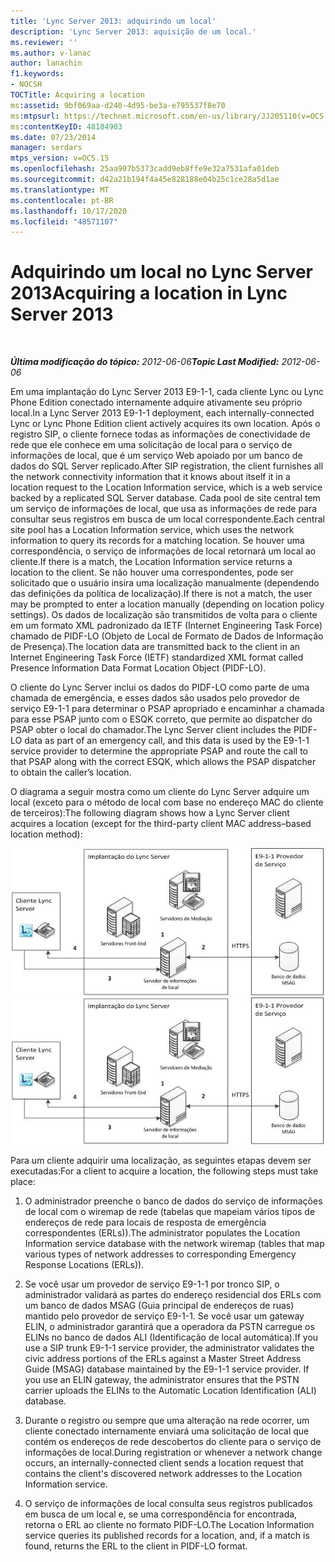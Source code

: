 ```yaml
---
title: 'Lync Server 2013: adquirindo um local'
description: 'Lync Server 2013: aquisição de um local.'
ms.reviewer: ''
ms.author: v-lanac
author: lanachin
f1.keywords:
- NOCSH
TOCTitle: Acquiring a location
ms:assetid: 9bf069aa-d240-4d95-be3a-e795537f8e70
ms:mtpsurl: https://technet.microsoft.com/en-us/library/JJ205110(v=OCS.15)
ms:contentKeyID: 48184903
ms.date: 07/23/2014
manager: serdars
mtps_version: v=OCS.15
ms.openlocfilehash: 25aa907b5373cadd9eb8ffe9e32a7531afa01deb
ms.sourcegitcommit: d42a21b194f4a45e828188e04b25c1ce28a5d1ae
ms.translationtype: MT
ms.contentlocale: pt-BR
ms.lasthandoff: 10/17/2020
ms.locfileid: "48571107"
---
```

# <a name="acquiring-a-location-in-lync-server-2013"></a><span data-ttu-id="d1a12-103">Adquirindo um local no Lync Server 2013</span><span class="sxs-lookup"><span data-stu-id="d1a12-103">Acquiring a location in Lync Server 2013</span></span>

<div data-xmlns="http://www.w3.org/1999/xhtml">

<div class="topic" data-xmlns="http://www.w3.org/1999/xhtml" data-msxsl="urn:schemas-microsoft-com:xslt" data-cs="https://msdn.microsoft.com/">

<div data-asp="https://msdn2.microsoft.com/asp">



</div>

<div id="mainSection">

<div id="mainBody">

<span> </span>

<span data-ttu-id="d1a12-104">_**Última modificação do tópico:** 2012-06-06_</span><span class="sxs-lookup"><span data-stu-id="d1a12-104">_**Topic Last Modified:** 2012-06-06_</span></span>

<span data-ttu-id="d1a12-105">Em uma implantação do Lync Server 2013 E9-1-1, cada cliente Lync ou Lync Phone Edition conectado internamente adquire ativamente seu próprio local.</span><span class="sxs-lookup"><span data-stu-id="d1a12-105">In a Lync Server 2013 E9-1-1 deployment, each internally-connected Lync or Lync Phone Edition client actively acquires its own location.</span></span> <span data-ttu-id="d1a12-106">Após o registro SIP, o cliente fornece todas as informações de conectividade de rede que ele conhece em uma solicitação de local para o serviço de informações de local, que é um serviço Web apoiado por um banco de dados do SQL Server replicado.</span><span class="sxs-lookup"><span data-stu-id="d1a12-106">After SIP registration, the client furnishes all the network connectivity information that it knows about itself it in a location request to the Location Information service, which is a web service backed by a replicated SQL Server database.</span></span> <span data-ttu-id="d1a12-107">Cada pool de site central tem um serviço de informações de local, que usa as informações de rede para consultar seus registros em busca de um local correspondente.</span><span class="sxs-lookup"><span data-stu-id="d1a12-107">Each central site pool has a Location Information service, which uses the network information to query its records for a matching location.</span></span> <span data-ttu-id="d1a12-108">Se houver uma correspondência, o serviço de informações de local retornará um local ao cliente.</span><span class="sxs-lookup"><span data-stu-id="d1a12-108">If there is a match, the Location Information service returns a location to the client.</span></span> <span data-ttu-id="d1a12-109">Se não houver uma correspondentes, pode ser solicitado que o usuário insira uma localização manualmente (dependendo das definições da política de localização).</span><span class="sxs-lookup"><span data-stu-id="d1a12-109">If there is not a match, the user may be prompted to enter a location manually (depending on location policy settings).</span></span> <span data-ttu-id="d1a12-110">Os dados de localização são transmitidos de volta para o cliente em um formato XML padronizado da IETF (Internet Engineering Task Force) chamado de PIDF-LO (Objeto de Local de Formato de Dados de Informação de Presença).</span><span class="sxs-lookup"><span data-stu-id="d1a12-110">The location data are transmitted back to the client in an Internet Engineering Task Force (IETF) standardized XML format called Presence Information Data Format Location Object (PIDF-LO).</span></span>

<span data-ttu-id="d1a12-111">O cliente do Lync Server inclui os dados do PIDF-LO como parte de uma chamada de emergência, e esses dados são usados pelo provedor de serviço E9-1-1 para determinar o PSAP apropriado e encaminhar a chamada para esse PSAP junto com o ESQK correto, que permite ao dispatcher do PSAP obter o local do chamador.</span><span class="sxs-lookup"><span data-stu-id="d1a12-111">The Lync Server client includes the PIDF-LO data as part of an emergency call, and this data is used by the E9-1-1 service provider to determine the appropriate PSAP and route the call to that PSAP along with the correct ESQK, which allows the PSAP dispatcher to obtain the caller’s location.</span></span>

<span data-ttu-id="d1a12-112">O diagrama a seguir mostra como um cliente do Lync Server adquire um local (exceto para o método de local com base no endereço MAC do cliente de terceiros):</span><span class="sxs-lookup"><span data-stu-id="d1a12-112">The following diagram shows how a Lync Server client acquires a location (except for the third-party client MAC address–based location method):</span></span>

<span data-ttu-id="d1a12-113">![Como o cliente adquire um diagrama de local](images/JJ205110.4438f5fc-f1b2-444b-8565-09035363ed43(OCS.15).jpg "Como o cliente adquire um diagrama de local")</span><span class="sxs-lookup"><span data-stu-id="d1a12-113">![How Client Acquires a Location diagram](images/JJ205110.4438f5fc-f1b2-444b-8565-09035363ed43(OCS.15).jpg "How Client Acquires a Location diagram")</span></span>

<span data-ttu-id="d1a12-114">Para um cliente adquirir uma localização, as seguintes etapas devem ser executadas:</span><span class="sxs-lookup"><span data-stu-id="d1a12-114">For a client to acquire a location, the following steps must take place:</span></span>

1.  <span data-ttu-id="d1a12-115">O administrador preenche o banco de dados do serviço de informações de local com o wiremap de rede (tabelas que mapeiam vários tipos de endereços de rede para locais de resposta de emergência correspondentes (ERLs)).</span><span class="sxs-lookup"><span data-stu-id="d1a12-115">The administrator populates the Location Information service database with the network wiremap (tables that map various types of network addresses to corresponding Emergency Response Locations (ERLs)).</span></span>

2.  <span data-ttu-id="d1a12-p102">Se você usar um provedor de serviço E9-1-1 por tronco SIP, o administrador validará as partes do endereço residencial dos ERLs com um banco de dados MSAG (Guia principal de endereços de ruas) mantido pelo provedor de serviço E9-1-1. Se você usar um gateway ELIN, o administrador garantirá que a operadora da PSTN carregue os ELINs no banco de dados ALI (Identificação de local automática).</span><span class="sxs-lookup"><span data-stu-id="d1a12-p102">If you use a SIP trunk E9-1-1 service provider, the administrator validates the civic address portions of the ERLs against a Master Street Address Guide (MSAG) database maintained by the E9-1-1 service provider. If you use an ELIN gateway, the administrator ensures that the PSTN carrier uploads the ELINs to the Automatic Location Identification (ALI) database.</span></span>

3.  <span data-ttu-id="d1a12-118">Durante o registro ou sempre que uma alteração na rede ocorrer, um cliente conectado internamente enviará uma solicitação de local que contém os endereços de rede descobertos do cliente para o serviço de informações de local.</span><span class="sxs-lookup"><span data-stu-id="d1a12-118">During registration or whenever a network change occurs, an internally-connected client sends a location request that contains the client's discovered network addresses to the Location Information service.</span></span>

4.  <span data-ttu-id="d1a12-119">O serviço de informações de local consulta seus registros publicados em busca de um local e, se uma correspondência for encontrada, retorna o ERL ao cliente no formato PIDF-LO.</span><span class="sxs-lookup"><span data-stu-id="d1a12-119">The Location Information service queries its published records for a location, and, if a match is found, returns the ERL to the client in PIDF-LO format.</span></span>

</div>

<span> </span>

</div>

</div>

</div>

